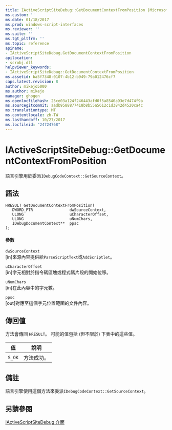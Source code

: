 ```yaml
---
title: IActiveScriptSiteDebug::GetDocumentContextFromPosition |Microsoft 文件
ms.custom: ''
ms.date: 01/18/2017
ms.prod: windows-script-interfaces
ms.reviewer: ''
ms.suite: ''
ms.tgt_pltfrm: ''
ms.topic: reference
apiname:
- IActiveScriptSiteDebug.GetDocumentContextFromPosition
apilocation:
- scrobj.dll
helpviewer_keywords:
- IActiveScriptSiteDebug::GetDocumentContextFromPosition
ms.assetid: ba5f7348-0107-4b12-b949-79a012476cf7
caps.latest.revision: 8
author: mikejo5000
ms.author: mikejo
manager: ghogen
ms.openlocfilehash: 25ce03a124f246443afd0f5a8540a93e7d474f9a
ms.sourcegitcommit: aadb9588877418b8b55a5612c1d3842d4520ca4c
ms.translationtype: MT
ms.contentlocale: zh-TW
ms.lasthandoff: 10/27/2017
ms.locfileid: "24724768"
---
```

# <a name="iactivescriptsitedebuggetdocumentcontextfromposition"></a>IActiveScriptSiteDebug::GetDocumentContextFromPosition
語言引擎用於委派`IDebugCodeContext::GetSourceContext`。  
  
## <a name="syntax"></a>語法  
  
```  
HRESULT GetDocumentContextFromPosition(  
   DWORD_PTR                dwSourceContext,  
   ULONG                    uCharacterOffset,  
   ULONG                    uNumChars,  
   IDebugDocumentContext**  ppsc  
);  
```  
  
#### <a name="parameters"></a>參數  
 `dwSourceContext`  
 [in]來源內容提供給`ParseScriptText`或`AddScriptlet`。  
  
 `uCharacterOffset`  
 [in]字元相對於指令碼區塊或程式碼片段的開始位移。  
  
 `uNumChars`  
 [in]在此內容中的字元數。  
  
 `ppsc`  
 [out]對應至這個字元位置範圍的文件內容。  
  
## <a name="return-value"></a>傳回值  
 方法會傳回 `HRESULT`。 可能的值包括 (但不限於) 下表中的這些值。  
  
|值|說明|  
|-----------|-----------------|  
|`S_OK`|方法成功。|  
  
## <a name="remarks"></a>備註  
 語言引擎使用這個方法來委派`IDebugCodeContext::GetSourceContext`。  
  
## <a name="see-also"></a>另請參閱  
 [IActiveScriptSiteDebug 介面](../../winscript/reference/iactivescriptsitedebug-interface.md)